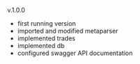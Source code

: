 v.1.0.0
- first running version
- imported and modified metaparser
- implemented trades
- implemented db
- configured swagger API documentation
